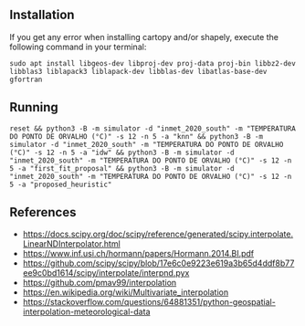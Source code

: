 ## Installation

If you get any error when installing cartopy and/or shapely, execute the following command in your terminal:
```
sudo apt install libgeos-dev libproj-dev proj-data proj-bin libbz2-dev libblas3 liblapack3 liblapack-dev libblas-dev libatlas-base-dev gfortran
```


## Running

```
reset && python3 -B -m simulator -d "inmet_2020_south" -m "TEMPERATURA DO PONTO DE ORVALHO (°C)" -s 12 -n 5 -a "knn" && python3 -B -m simulator -d "inmet_2020_south" -m "TEMPERATURA DO PONTO DE ORVALHO (°C)" -s 12 -n 5 -a "idw" && python3 -B -m simulator -d "inmet_2020_south" -m "TEMPERATURA DO PONTO DE ORVALHO (°C)" -s 12 -n 5 -a "first_fit_proposal" && python3 -B -m simulator -d "inmet_2020_south" -m "TEMPERATURA DO PONTO DE ORVALHO (°C)" -s 12 -n 5 -a "proposed_heuristic"
```


## References

- https://docs.scipy.org/doc/scipy/reference/generated/scipy.interpolate.LinearNDInterpolator.html
- https://www.inf.usi.ch/hormann/papers/Hormann.2014.BI.pdf
- https://github.com/scipy/scipy/blob/17e6c0e9223e619a3b65d4ddf8b77ee9c0bd1614/scipy/interpolate/interpnd.pyx
- https://github.com/pmav99/interpolation
- https://en.wikipedia.org/wiki/Multivariate_interpolation
- https://stackoverflow.com/questions/64881351/python-geospatial-interpolation-meteorological-data
